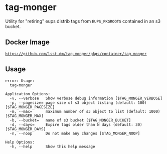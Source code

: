 tag-monger
===

Utility for "retiring" eups distrib tags from `EUPS_PKGROOTS` contained in an
s3 bucket.

Docker Image
---

[`https://github.com/lsst-dm/tag-monger/pkgs/container/tag-monger`](https://github.com/lsst-dm/tag-monger/pkgs/container/tag-monger/)

Usage
---

```
error: Usage:
  tag-monger

Application Options:
  -v, --verbose   Show verbose debug information [$TAG_MONGER_VERBOSE]
  -p, --pagesize= page size of s3 object listing (default: 100) [$TAG_MONGER_PAGESIZE]
  -m, --max=      maximum number of s3 object to list (default: 1000) [$TAG_MONGER_MAX]
  -b, --bucket=   name of s3 bucket [$TAG_MONGER_BUCKET]
  -d, --days=     Expire tags older than N days (default: 30) [$TAG_MONGER_DAYS]
  -n, --noop      Do not make any changes [$TAG_MONGER_NOOP]

Help Options:
  -h, --help      Show this help message
```
